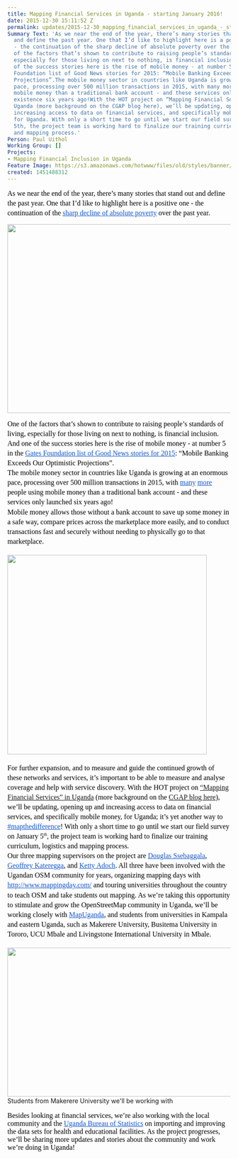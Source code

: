 ```yaml
---
title: Mapping Financial Services in Uganda - starting January 2016!
date: 2015-12-30 15:11:52 Z
permalink: updates/2015-12-30_mapping_financial_services_in_uganda_-_starting_january_2016!
Summary Text: 'As we near the end of the year, there’s many stories that stand out
  and define the past year. One that I’d like to highlight here is a positive one
  - the continuation of the sharp decline of absolute poverty over the past year.One
  of the factors that’s shown to contribute to raising people’s standards of living,
  especially for those living on next to nothing, is financial inclusion. And one
  of the success stories here is the rise of mobile money - at number 5 in the Gates
  Foundation list of Good News stories for 2015: “Mobile Banking Exceeds Our Optimistic
  Projections”.The mobile money sector in countries like Uganda is growing at an enormous
  pace, processing over 500 million transactions in 2015, with many more people using
  mobile money than a traditional bank account - and these services only came into
  existence six years ago!With the HOT project on “Mapping Financial Services” in
  Uganda (more background on the CGAP blog here), we’ll be updating, opening up and
  increasing access to data on financial services, and specifically mobile money services,
  for Uganda. With only a short time to go until we start our field survey on January
  5th, the project team is working hard to finalize our training curriculum, logistics
  and mapping process.'
Person: Paul Uithol
Working Group: []
Projects:
- Mapping Financial Inclusion in Uganda
Feature Image: https://s3.amazonaws.com/hotwww/files/old/styles/banner/public/IMG_20151215_184503.jpg
created: 1451488312
---
```


<p id="docs-internal-guid-397e9dee-f364-410d-16a0-5c219497b7c5" style="line-height: 1.38; margin-top: 0pt; margin-bottom: 0pt;" dir="ltr"><span style="font-size: 16px; font-family: Calibri; color: #000000; background-color: transparent; font-weight: 400; font-style: normal; font-variant: normal; text-decoration: none; vertical-align: baseline;">As we near the end of the year, there’s many stories that stand out and define the past year. One that I’d like to highlight here is a positive one - the continuation of the </span><a style="text-decoration: none;" href="http://qz.com/577146/quartzs-chart-of-the-year-for-2015/"><span style="font-size: 16px; font-family: Calibri; color: #1155cc; background-color: transparent; font-weight: 400; font-style: normal; font-variant: normal; text-decoration: underline; vertical-align: baseline;">sharp decline of absolute poverty</span></a><span style="font-size: 16px; font-family: Calibri; color: #000000; background-color: transparent; font-weight: 400; font-style: normal; font-variant: normal; text-decoration: none; vertical-align: baseline;"> over the past year.</span></p><p><img title="Decline of poverty over the past century" src="https://s3.amazonaws.com/hotwww/files/old/world-poverty-since-1820-simplified_colorcorrected-4_0.jpg" alt="" height="426" width="598"></p><p style="line-height: 1.38; margin-top: 0pt; margin-bottom: 0pt;" dir="ltr"><span style="font-size: 16px; font-family: Calibri; color: #000000; background-color: transparent; font-weight: 400; font-style: normal; font-variant: normal; text-decoration: none; vertical-align: baseline;">One of the factors that’s shown to contribute to raising people’s standards of living, especially for those living on next to nothing, is financial inclusion. And one of the success stories here is the rise of mobile money - at number 5 in the </span><a style="text-decoration: none;" href="https://www.gatesnotes.com/About-Bill-Gates/Year-in-Review-2015"><span style="font-size: 16px; font-family: Calibri; color: #1155cc; background-color: transparent; font-weight: 400; font-style: normal; font-variant: normal; text-decoration: underline; vertical-align: baseline;">Gates Foundation list of Good News stories for 2015</span></a><span style="font-size: 16px; font-family: Calibri; color: #000000; background-color: transparent; font-weight: 400; font-style: normal; font-variant: normal; text-decoration: none; vertical-align: baseline;">: “Mobile Banking Exceeds Our Optimistic Projections”.</span></p><p style="line-height: 1.38; margin-top: 0pt; margin-bottom: 0pt;" dir="ltr"><span style="font-size: 16px; font-family: Calibri; color: #000000; background-color: transparent; font-weight: 400; font-style: normal; font-variant: normal; text-decoration: none; vertical-align: baseline;">The mobile money sector in countries like Uganda is growing at an enormous pace, processing over 500 million transactions in 2015, with </span><a style="text-decoration: none;" href="http://www.chimpreports.com/mobile-money-transactions-in-uganda-now-valued-at-24-shs-trillion-report/"><span style="font-size: 16px; font-family: Calibri; color: #1155cc; background-color: transparent; font-weight: 400; font-style: normal; font-variant: normal; text-decoration: underline; vertical-align: baseline;">many</span></a> <a style="text-decoration: none;" href="http://www.monitor.co.ug/Business/Registered-mobile-money-users-reach-17-million-mark/-/688322/2411528/-/rjcg2z/-/index.html"><span style="font-size: 16px; font-family: Calibri; color: #1155cc; background-color: transparent; font-weight: 400; font-style: normal; font-variant: normal; text-decoration: underline; vertical-align: baseline;">more</span></a><span style="font-size: 16px; font-family: Calibri; color: #000000; background-color: transparent; font-weight: 400; font-style: normal; font-variant: normal; text-decoration: none; vertical-align: baseline;"> people using mobile money than a traditional bank account - and these services only launched six years ago!</span></p><p style="line-height: 1.38; margin-top: 0pt; margin-bottom: 0pt;" dir="ltr"><span style="font-size: 16px; font-family: Calibri; color: #000000; background-color: transparent; font-weight: 400; font-style: normal; font-variant: normal; text-decoration: none; vertical-align: baseline;">Mobile money allows those without a bank account to save up some money in a safe way, compare prices across the marketplace more easily, and to conduct transactions fast and securely without needing to physically go to that marketplace.</span></p><p style="line-height: 1.38; margin-top: 0pt; margin-bottom: 0pt;" dir="ltr">&nbsp;</p><p style="line-height: 1.38; margin-top: 0pt; margin-bottom: 0pt;" dir="ltr"><span style="font-size: 16px; font-family: Calibri; color: #000000; background-color: transparent; font-weight: 400; font-style: normal; font-variant: normal; text-decoration: none; vertical-align: baseline;"><img class="image-large" title="Mobile money point for several providers" src="https://s3.amazonaws.com/hotwww/files/old/styles/large/public/IMG_20151215_184503.jpg?itok=VK3chK1F" alt="" height="450" width="450"></span></p><p style="line-height: 1.38; margin-top: 0pt; margin-bottom: 0pt;" dir="ltr">&nbsp;</p><p style="line-height: 1.38; margin-top: 0pt; margin-bottom: 0pt;" dir="ltr"><span style="font-size: 16px; font-family: Calibri; color: #000000; background-color: transparent; font-weight: 400; font-style: normal; font-variant: normal; text-decoration: none; vertical-align: baseline;">For further expansion, and to measure and guide the continued growth of these networks and services, it’s important to be able to measure and analyse coverage and help with service discovery. With the HOT project on <a href="https://hotosm.org/projects/mapping_financial_inclusion_in_uganda">“Mapping Financial Services” in Uganda</a> (more background on the <a href="http://www.cgap.org/blog/crowdsourcing-work-mapping-financial-access-uganda">CGAP blog here</a>), we’ll be updating, opening up and increasing access to data on financial services, and specifically mobile money, for Uganda; it’s yet another way to </span><a style="text-decoration: none;" href="https://twitter.com/search?q=%23mapthedifference"><span style="font-size: 16px; font-family: Calibri; color: #1155cc; background-color: transparent; font-weight: 400; font-style: normal; font-variant: normal; text-decoration: underline; vertical-align: baseline;">#mapthedifference</span></a><span style="font-size: 16px; font-family: Calibri; color: #000000; background-color: transparent; font-weight: 400; font-style: normal; font-variant: normal; text-decoration: none; vertical-align: baseline;">! With only a short time to go until we start our field survey on January 5</span><span style="font-size: 9.6px; font-family: Calibri; color: #000000; background-color: transparent; font-weight: 400; font-style: normal; font-variant: normal; text-decoration: none; vertical-align: super;">th</span><span style="font-size: 16px; font-family: Calibri; color: #000000; background-color: transparent; font-weight: 400; font-style: normal; font-variant: normal; text-decoration: none; vertical-align: baseline;">, the project team is working hard to finalize our training curriculum, logistics and mapping process.</span></p><p style="line-height: 1.38; margin-top: 0pt; margin-bottom: 0pt;" dir="ltr"><span style="font-size: 16px; font-family: Calibri; color: #000000; background-color: transparent; font-weight: 400; font-style: normal; font-variant: normal; text-decoration: none; vertical-align: baseline;">Our three mapping supervisors on the project are </span><a style="text-decoration: none;" href="http://www.openstreetmap.org/user/Douglo"><span style="font-size: 16px; font-family: Calibri; color: #1155cc; background-color: transparent; font-weight: 400; font-style: normal; font-variant: normal; text-decoration: underline; vertical-align: baseline;">Douglas Ssebaggala</span></a><span style="font-size: 16px; font-family: Calibri; color: #000000; background-color: transparent; font-weight: 400; font-style: normal; font-variant: normal; text-decoration: none; vertical-align: baseline;">, </span><a style="text-decoration: none;" href="http://www.openstreetmap.org/user/Kateregga1"><span style="font-size: 16px; font-family: Calibri; color: #1155cc; background-color: transparent; font-weight: 400; font-style: normal; font-variant: normal; text-decoration: underline; vertical-align: baseline;">Geoffrey Kateregga</span></a><span style="font-size: 16px; font-family: Calibri; color: #000000; background-color: transparent; font-weight: 400; font-style: normal; font-variant: normal; text-decoration: none; vertical-align: baseline;">, and </span><a style="text-decoration: none;" href="http://www.openstreetmap.org/user/Ketty%20Adoch"><span style="font-size: 16px; font-family: Calibri; color: #1155cc; background-color: transparent; font-weight: 400; font-style: normal; font-variant: normal; text-decoration: underline; vertical-align: baseline;">Ketty Adoch</span></a><span style="font-size: 16px; font-family: Calibri; color: #000000; background-color: transparent; font-weight: 400; font-style: normal; font-variant: normal; text-decoration: none; vertical-align: baseline;">. All three have been involved with the Ugandan OSM community for years, organizing mapping days with </span><a style="text-decoration: none;" href="http://www.mappingday.com/"><span style="font-size: 16px; font-family: Calibri; color: #1155cc; background-color: transparent; font-weight: 400; font-style: normal; font-variant: normal; text-decoration: underline; vertical-align: baseline;">http://www.mappingday.com/</span></a><span style="font-size: 16px; font-family: Calibri; color: #000000; background-color: transparent; font-weight: 400; font-style: normal; font-variant: normal; text-decoration: none; vertical-align: baseline;"> and touring universities throughout the country to teach OSM and take students out mapping. As we’re taking this opportunity to stimulate and grow the OpenStreetMap community in Uganda, we’ll be working closely with </span><a style="text-decoration: none;" href="https://twitter.com/mapuganda"><span style="font-size: 16px; font-family: Calibri; color: #1155cc; background-color: transparent; font-weight: 400; font-style: normal; font-variant: normal; text-decoration: underline; vertical-align: baseline;">MapUganda</span></a><span style="font-size: 16px; font-family: Calibri; color: #000000; background-color: transparent; font-weight: 400; font-style: normal; font-variant: normal; text-decoration: none; vertical-align: baseline;">, and students from universities in Kampala and eastern Uganda, such as Makerere University, Busitema University in Tororo, UCU Mbale and Livingstone International University in Mbale.</span></p><p style="line-height: 1.38; margin-top: 0pt; margin-bottom: 0pt;" dir="ltr">&nbsp;</p><p style="line-height: 1.38; margin-top: 0pt; margin-bottom: 0pt;" dir="ltr"><span style="font-size: 16px; font-family: Calibri; color: #000000; background-color: transparent; font-weight: 400; font-style: normal; font-variant: normal; text-decoration: none; vertical-align: baseline;"><img title="Students from Makerere University we'll be working with" src="https://s3.amazonaws.com/hotwww/files/old/IMG-20151219-WA0008_0.jpg" alt="" height="336" width="598"></span></p><p style="line-height: 1.38; margin-top: 0pt; margin-bottom: 0pt;" dir="ltr">Students from Makerere University we'll be working with</p><p><span style="font-size: 16px; font-family: Calibri; color: #000000; background-color: transparent; font-weight: 400; font-style: normal; font-variant: normal; text-decoration: none; vertical-align: baseline;">Besides looking at financial services, we’re also working with the local community and the </span><a style="text-decoration: none;" href="http://www.ubos.org/"><span style="font-size: 16px; font-family: Calibri; color: #1155cc; background-color: transparent; font-weight: 400; font-style: normal; font-variant: normal; text-decoration: underline; vertical-align: baseline;">Uganda Bureau of Statistics</span></a><span style="font-size: 16px; font-family: Calibri; color: #000000; background-color: transparent; font-weight: 400; font-style: normal; font-variant: normal; text-decoration: none; vertical-align: baseline;"> on importing and improving the data sets for health and educational facilities. </span><span style="font-size: 16px; font-family: Calibri; color: #000000; background-color: transparent; font-weight: 400; font-style: normal; font-variant: normal; text-decoration: none; vertical-align: baseline;">As the project progresses, we’ll be sharing more updates and stories about the community and work we’re doing in Uganda! </span></p>
